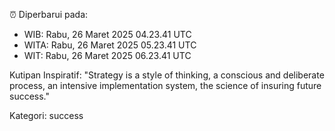 ⏰ Diperbarui pada:
- WIB: Rabu, 26 Maret 2025 04.23.41 UTC
- WITA: Rabu, 26 Maret 2025 05.23.41 UTC
- WIT: Rabu, 26 Maret 2025 06.23.41 UTC

Kutipan Inspiratif:
"Strategy is a style of thinking, a conscious and deliberate process, an intensive implementation system, the science of insuring future success."


Kategori: success

